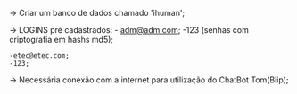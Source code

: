 -> Criar um banco de dados chamado 'ihuman';

-> LOGINS pré cadastrados:
    - adm@adm.com;
    -123 (senhas com criptografia em hashs md5);

    -etec@etec.com;
    -123;

-> Necessária conexão com a internet para utilização do ChatBot Tom(Blip);